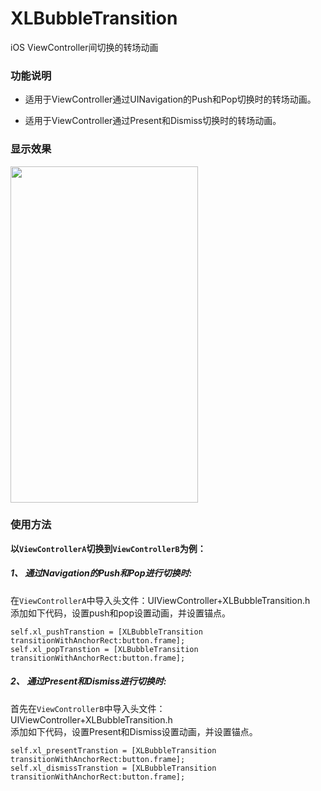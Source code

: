 # XLBubbleTransition

iOS ViewController间切换的转场动画

### 功能说明

* 适用于ViewController通过UINavigation的Push和Pop切换时的转场动画。

* 适用于ViewController通过Present和Dismiss切换时的转场动画。

### 显示效果

<img src="https://github.com/mengxianliang/XLBubbleTransition/blob/master/GIF/1.gif" width=300 height=538 />

### 使用方法

__以`ViewControllerA`切换到`ViewControllerB`为例：__

##### 1、 通过Navigation的Push和Pop进行切换时:
在`ViewControllerA`中导入头文件：UIViewController+XLBubbleTransition.h
<br>
添加如下代码，设置push和pop设置动画，并设置锚点。

```objc
self.xl_pushTranstion = [XLBubbleTransition transitionWithAnchorRect:button.frame];
self.xl_popTranstion = [XLBubbleTransition transitionWithAnchorRect:button.frame];
```

##### 2、 通过Present和Dismiss进行切换时:
首先在`ViewControllerB`中导入头文件：UIViewController+XLBubbleTransition.h
<br>
添加如下代码，设置Present和Dismiss设置动画，并设置锚点。
    
```objc
self.xl_presentTranstion = [XLBubbleTransition transitionWithAnchorRect:button.frame];
self.xl_dismissTranstion = [XLBubbleTransition transitionWithAnchorRect:button.frame];
```
